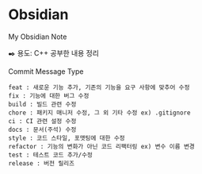 # Obsidian
My Obsidian Note

✒️ 용도: C++ 공부한 내용 정리

Commit Message Type

	feat : 새로운 기능 추가, 기존의 기능을 요구 사항에 맞추어 수정
	fix : 기능에 대한 버그 수정
	build : 빌드 관련 수정
	chore : 패키지 매니저 수정, 그 외 기타 수정 ex) .gitignore
	ci : CI 관련 설정 수정
	docs : 문서(주석) 수정
	style : 코드 스타일, 포맷팅에 대한 수정
	refactor : 기능의 변화가 아닌 코드 리팩터링 ex) 변수 이름 변경
	test : 테스트 코드 추가/수정
	release : 버전 릴리즈
